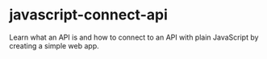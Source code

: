 # javascript-connect-api
Learn what an API is and how to connect to an API with plain JavaScript by creating a simple web app.
